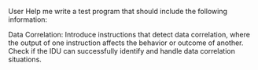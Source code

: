 User
Help me write a test program that should include the following information:

Data Correlation:
Introduce instructions that detect data correlation, where the output of one instruction affects the behavior or outcome of another.  Check if the IDU can successfully identify and handle data correlation situations.